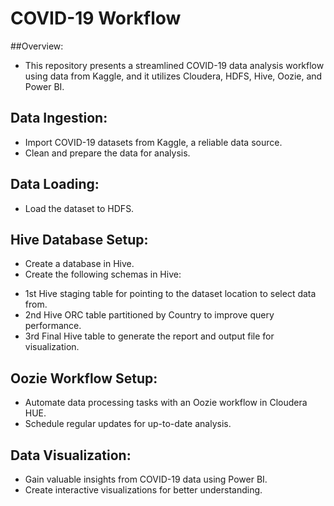 # COVID-19 Workflow

##Overview:
- This repository presents a streamlined COVID-19 data analysis workflow using data from Kaggle, and it utilizes Cloudera, HDFS, Hive, Oozie, and Power BI.

## Data Ingestion:
- Import COVID-19 datasets from Kaggle, a reliable data source.
- Clean and prepare the data for analysis.

## Data Loading:
- Load the dataset to HDFS.

## Hive Database Setup:
- Create a database in Hive.
- Create the following schemas in Hive:
* 1st Hive staging table for pointing to the dataset location to select data from.
* 2nd Hive ORC table partitioned by Country to improve query performance.
* 3rd Final Hive table to generate the report and output file for visualization.

## Oozie Workflow Setup:
- Automate data processing tasks with an Oozie workflow in Cloudera HUE.
- Schedule regular updates for up-to-date analysis.

## Data Visualization:
- Gain valuable insights from COVID-19 data using Power BI.
- Create interactive visualizations for better understanding.

